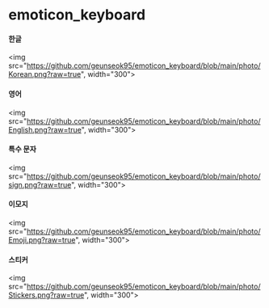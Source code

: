 # emoticon_keyboard

#### 한글
<img src="https://github.com/geunseok95/emoticon_keyboard/blob/main/photo/Korean.png?raw=true", width="300">

#### 영어
<img src="https://github.com/geunseok95/emoticon_keyboard/blob/main/photo/English.png?raw=true", width="300">

#### 특수 문자
<img src="https://github.com/geunseok95/emoticon_keyboard/blob/main/photo/sign.png?raw=true", width="300">

#### 이모지
<img src="https://github.com/geunseok95/emoticon_keyboard/blob/main/photo/Emoji.png?raw=true", width="300">

#### 스티커
<img src="https://github.com/geunseok95/emoticon_keyboard/blob/main/photo/Stickers.png?raw=true", width="300">
